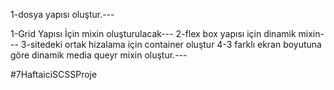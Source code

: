 1-dosya yapısı oluştur.---

1-Grid Yapısı İçin mixin oluşturulacak---
2-flex box yapısı için dinamik mixin---
3-sitedeki ortak hizalama için container oluştur
4-3 farklı ekran boyutuna göre dinamik media queyr mixin oluştur.---

#7HaftaiciSCSSProje
 
 
